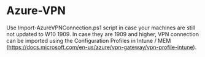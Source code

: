 # Azure-VPN

Use Import-AzureVPNConnection.ps1 script in case your machines are still not updated to W10 1909. In case they are 1909 and higher, VPN connection can be imported using the Configuration Profiles in Intune / MEM (https://docs.microsoft.com/en-us/azure/vpn-gateway/vpn-profile-intune).
